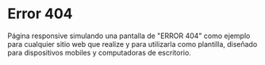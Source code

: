 # Error 404

Página responsive simulando una pantalla de "ERROR 404" como ejemplo para cualquier sitio web que realize y para utilizarla como plantilla, diseñado para dispositivos mobiles y computadoras de escritorio.
